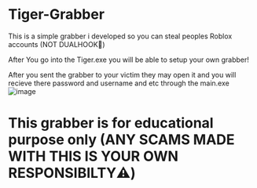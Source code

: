 # Tiger-Grabber
This is a simple grabber i developed so you can steal peoples Roblox accounts (NOT DUALHOOK🥳) 

After You go into the Tiger.exe you will be able to setup your own grabber!

After you sent the grabber to your victim they may open it and you will recieve there password and username and etc through the main.exe
![image](https://github.com/Kingofthescript/Tiger-Grabber/assets/121552724/68f91182-c7ca-428f-8d5d-b5995b15f282)



# This grabber is for educational purpose only (ANY SCAMS MADE WITH THIS IS YOUR OWN RESPONSIBILTY⚠️)
